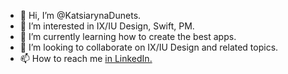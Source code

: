 - 👋 Hi, I’m @KatsiarynaDunets.
- 👀 I’m interested in IX/IU Design, Swift, PM.
- 🌱 I’m currently learning how to create the best apps.
- 💞️ I’m looking to collaborate on IX/IU Design and related topics.
- 📫 How to reach me [in LinkedIn.](https://www.linkedin.com/in/kate-dunets/)

<!---
KatsiarynaDunets/KatsiarynaDunets is a ✨ special ✨ repository because its `README.md` (this file) appears on your GitHub profile.
You can click the Preview link to take a look at your changes.
--->
